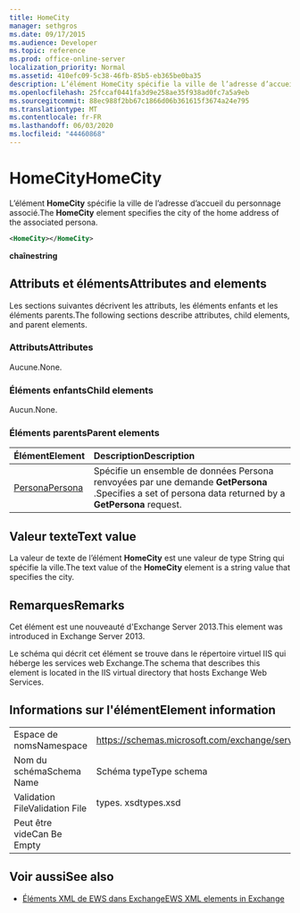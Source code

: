 ```yaml
---
title: HomeCity
manager: sethgros
ms.date: 09/17/2015
ms.audience: Developer
ms.topic: reference
ms.prod: office-online-server
localization_priority: Normal
ms.assetid: 410efc09-5c38-46fb-85b5-eb365be0ba35
description: L’élément HomeCity spécifie la ville de l’adresse d’accueil du personnage associé.
ms.openlocfilehash: 25fccaf0441fa3d9e258ae35f938ad0fc7a5a9eb
ms.sourcegitcommit: 88ec988f2bb67c1866d06b361615f3674a24e795
ms.translationtype: MT
ms.contentlocale: fr-FR
ms.lasthandoff: 06/03/2020
ms.locfileid: "44460868"
---
```

# <a name="homecity"></a><span data-ttu-id="95eb4-103">HomeCity</span><span class="sxs-lookup"><span data-stu-id="95eb4-103">HomeCity</span></span>

<span data-ttu-id="95eb4-104">L’élément **HomeCity** spécifie la ville de l’adresse d’accueil du personnage associé.</span><span class="sxs-lookup"><span data-stu-id="95eb4-104">The **HomeCity** element specifies the city of the home address of the associated persona.</span></span> 
  
```XML
<HomeCity></HomeCity>
```

 <span data-ttu-id="95eb4-105">**chaîne**</span><span class="sxs-lookup"><span data-stu-id="95eb4-105">**string**</span></span>
## <a name="attributes-and-elements"></a><span data-ttu-id="95eb4-106">Attributs et éléments</span><span class="sxs-lookup"><span data-stu-id="95eb4-106">Attributes and elements</span></span>

<span data-ttu-id="95eb4-107">Les sections suivantes décrivent les attributs, les éléments enfants et les éléments parents.</span><span class="sxs-lookup"><span data-stu-id="95eb4-107">The following sections describe attributes, child elements, and parent elements.</span></span>
  
### <a name="attributes"></a><span data-ttu-id="95eb4-108">Attributs</span><span class="sxs-lookup"><span data-stu-id="95eb4-108">Attributes</span></span>

<span data-ttu-id="95eb4-109">Aucune.</span><span class="sxs-lookup"><span data-stu-id="95eb4-109">None.</span></span>
  
### <a name="child-elements"></a><span data-ttu-id="95eb4-110">Éléments enfants</span><span class="sxs-lookup"><span data-stu-id="95eb4-110">Child elements</span></span>

<span data-ttu-id="95eb4-111">Aucun.</span><span class="sxs-lookup"><span data-stu-id="95eb4-111">None.</span></span>
  
### <a name="parent-elements"></a><span data-ttu-id="95eb4-112">Éléments parents</span><span class="sxs-lookup"><span data-stu-id="95eb4-112">Parent elements</span></span>

|<span data-ttu-id="95eb4-113">**Élément**</span><span class="sxs-lookup"><span data-stu-id="95eb4-113">**Element**</span></span>|<span data-ttu-id="95eb4-114">**Description**</span><span class="sxs-lookup"><span data-stu-id="95eb4-114">**Description**</span></span>|
|:-----|:-----|
|[<span data-ttu-id="95eb4-115">Persona</span><span class="sxs-lookup"><span data-stu-id="95eb4-115">Persona</span></span>](persona.md) <br/> |<span data-ttu-id="95eb4-116">Spécifie un ensemble de données Persona renvoyées par une demande **GetPersona** .</span><span class="sxs-lookup"><span data-stu-id="95eb4-116">Specifies a set of persona data returned by a **GetPersona** request.</span></span>  <br/> |
   
## <a name="text-value"></a><span data-ttu-id="95eb4-117">Valeur texte</span><span class="sxs-lookup"><span data-stu-id="95eb4-117">Text value</span></span>

<span data-ttu-id="95eb4-118">La valeur de texte de l’élément **HomeCity** est une valeur de type String qui spécifie la ville.</span><span class="sxs-lookup"><span data-stu-id="95eb4-118">The text value of the **HomeCity** element is a string value that specifies the city.</span></span> 
  
## <a name="remarks"></a><span data-ttu-id="95eb4-119">Remarques</span><span class="sxs-lookup"><span data-stu-id="95eb4-119">Remarks</span></span>

<span data-ttu-id="95eb4-120">Cet élément est une nouveauté d'Exchange Server 2013.</span><span class="sxs-lookup"><span data-stu-id="95eb4-120">This element was introduced in Exchange Server 2013.</span></span>
  
<span data-ttu-id="95eb4-121">Le schéma qui décrit cet élément se trouve dans le répertoire virtuel IIS qui héberge les services web Exchange.</span><span class="sxs-lookup"><span data-stu-id="95eb4-121">The schema that describes this element is located in the IIS virtual directory that hosts Exchange Web Services.</span></span>
  
## <a name="element-information"></a><span data-ttu-id="95eb4-122">Informations sur l'élément</span><span class="sxs-lookup"><span data-stu-id="95eb4-122">Element information</span></span>

|||
|:-----|:-----|
|<span data-ttu-id="95eb4-123">Espace de noms</span><span class="sxs-lookup"><span data-stu-id="95eb4-123">Namespace</span></span>  <br/> |https://schemas.microsoft.com/exchange/services/2006/types  <br/> |
|<span data-ttu-id="95eb4-124">Nom du schéma</span><span class="sxs-lookup"><span data-stu-id="95eb4-124">Schema Name</span></span>  <br/> |<span data-ttu-id="95eb4-125">Schéma type</span><span class="sxs-lookup"><span data-stu-id="95eb4-125">Type schema</span></span>  <br/> |
|<span data-ttu-id="95eb4-126">Validation File</span><span class="sxs-lookup"><span data-stu-id="95eb4-126">Validation File</span></span>  <br/> |<span data-ttu-id="95eb4-127">types. xsd</span><span class="sxs-lookup"><span data-stu-id="95eb4-127">types.xsd</span></span>  <br/> |
|<span data-ttu-id="95eb4-128">Peut être vide</span><span class="sxs-lookup"><span data-stu-id="95eb4-128">Can Be Empty</span></span>  <br/> ||
   
## <a name="see-also"></a><span data-ttu-id="95eb4-129">Voir aussi</span><span class="sxs-lookup"><span data-stu-id="95eb4-129">See also</span></span>



- [<span data-ttu-id="95eb4-130">Éléments XML de EWS dans Exchange</span><span class="sxs-lookup"><span data-stu-id="95eb4-130">EWS XML elements in Exchange</span></span>](ews-xml-elements-in-exchange.md)

